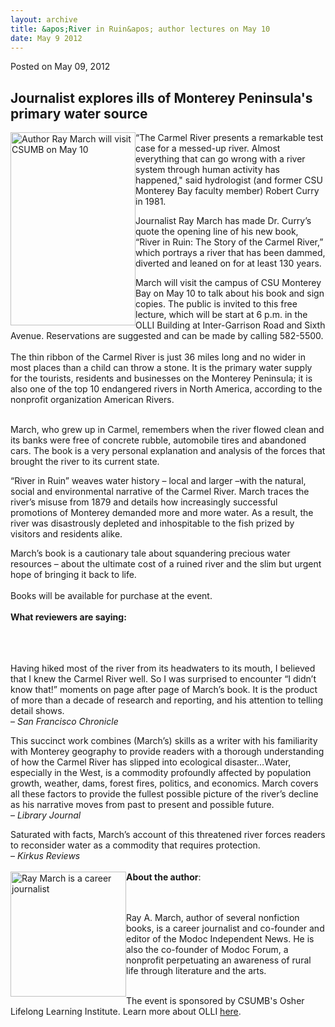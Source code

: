 ```yaml
---
layout: archive
title: &apos;River in Ruin&apos; author lectures on May 10
date: May 9 2012
---
```





<span class="date">Posted on May 09, 2012    </span>
<h2>Journalist explores ills of Monterey Peninsula&apos;s primary water
source</h2>
<p><img alt="Author Ray March will visit CSUMB on May 10" src="http://news.csumb.edu/sites/default/files/65/attachments/news/images/river_in_ruin.jpeg" style="float:left; width:200px; height:309px">&#x201C;The Carmel River
presents a remarkable test case for a messed-up river. Almost
everything that can go wrong with a river system through human
activity has happened,&quot; said hydrologist (and former CSU Monterey
Bay faculty member) Robert Curry in 1981.</img></p>
<p>Journalist Ray March has made Dr. Curry&#x2019;s quote the opening line
of his new book, &#x201C;River in Ruin: The Story of the Carmel River,&#x201D;
which portrays a river that has been dammed, diverted and leaned on
for at least 130 years.</p>
<p>March will visit the campus of CSU Monterey Bay on May 10 to
talk about his book and sign copies. The public is invited to this
free lecture, which will be start at 6 p.m. in the OLLI Building at
Inter-Garrison Road and Sixth Avenue. Reservations are suggested
and can be made by calling 582-5500.<br>
<br>
The thin ribbon of the Carmel River is just 36 miles long and no
wider in most places than a child can throw a stone. It is the
primary water supply for the tourists, residents and businesses on
the Monterey Peninsula; it is also one of the top 10 endangered
rivers in North America, according to the nonprofit organization
American Rivers.</br></br></p>
<p>March, who grew up in Carmel, remembers when the river flowed
clean and its banks were free of concrete rubble, automobile tires
and abandoned cars. The book is a very personal explanation and
analysis of the forces that brought the river to its current
state.</p>
<p>&#x201C;River in Ruin&#x201D; weaves water history &#x2013; local and larger &#x2013;with
the natural, social and environmental narrative of the Carmel
River. March traces the river&#x2019;s misuse from 1879 and details how
increasingly successful promotions of Monterey demanded more and
more water. As a result, the river was disastrously depleted and
inhospitable to the fish prized by visitors and residents
alike.</p>
<p>March&#x2019;s book is a cautionary tale about squandering precious
water resources &#x2013; about the ultimate cost of a ruined river and the
slim but urgent hope of bringing it back to life.<br>
<br>
Books will be available for purchase at the event.<br>
<br>
<strong>What reviewers are saying:</strong></br></br></br></br></p>
<p>Having hiked most of the river from its headwaters to its mouth,
I believed that I knew the Carmel River well. So I was surprised to
encounter &#x201C;I didn&#x2019;t know that!&#x201D; moments on page after page of
March&#x2019;s book. It is the product of more than a decade of research
and reporting, and his attention to telling detail shows.<br>
&#x2013; <em>San Francisco Chronicle</em></br></p>
<p>This succinct work combines (March&#x2019;s) skills as a writer with
his familiarity with Monterey geography to provide readers with a
thorough understanding of how the Carmel River has slipped into
ecological disaster&#x2026;Water, especially in the West, is a commodity
profoundly affected by population growth, weather, dams, forest
fires, politics, and economics. March covers all these factors to
provide the fullest possible picture of the river&#x2019;s decline as his
narrative moves from past to present and possible future.<br>
&#x2013; <em>Library Journal</em></br></p>
<p>Saturated with facts, March&#x2019;s account of this threatened river
forces readers to reconsider water as a commodity that requires
protection.<br>
&#x2013; <em>Kirkus Reviews</em><br>
<br>
<img alt="Ray March is a career journalist" src="http://news.csumb.edu/sites/default/files/65/attachments/news/images/ray_author_photo_2010-11-08.jpg" style="float:left; width:185px; height:200px"><strong>About the
author</strong>:</img></br></br></br></p>
<p>Ray A. March, author of several nonfiction books, is a career
journalist and co-founder and editor of the Modoc Independent News.
He is also the co-founder of Modoc Forum, a nonprofit perpetuating
an awareness of rural life through literature and the arts.</p>
<p><br>
The event is sponsored by CSUMB&apos;s Osher Lifelong Learning
Institute. Learn more about OLLI <a href="http://csumb.edu/olli" rel="nofollow">here</a>.</br></p>





